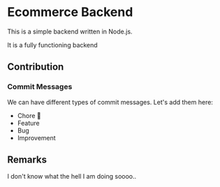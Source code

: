 # Ecommerce Backend

This is a simple backend written in Node.js.

It is a fully functioning backend

## Contribution

### Commit Messages

We can have different types of commit messages. Let's add them here:

- Chore 🌮
- Feature
- Bug
- Improvement

## Remarks

I don't know what the hell I am doing soooo..
